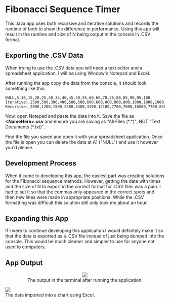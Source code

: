 # Fibonacci Sequence Timer
This Java app uses both recursive and iterative solutions and records the runtime of both to show the difference in performance. Using this app will result in the runtime and size of N being output in the console in .CSV format. 

## Exporting the .CSV Data
When trying to use the .CSV data you will need a text editor and a spreadsheet application. I will be using Window's Notepad and Excel. 

After running the app copy the data from the console, it should look something like this:

    NULL,5,10,15,20,25,30,35,40,45,50,55,60,65,70,75,80,85,90,95,100 
	Iterative:,2300,500,300,400,500,500,600,600,800,800,800,1000,1000,1000,1200,1200,1300,1400,1400,4700
	Recursive:,2000,1200,1500,2300,3400,3100,12100,7700,7600,16500,7700,8300,11900,9500,11200,11800,12000,12300,13600,13400

Now, open Notepad and paste the data into it. Save the file as **\<NameHere\>.csv** and ensure you are saving as "All Files (\*.\*)", NOT "Text Documents (\*.txt)".

Find the file you saved and open it with your spreadsheet application. Once the file is open you can delete the data at A1 ("NULL") and use it however you'd please. 

## Development Process
When it came to developing this app, the easiest part was creating solutions for the Fibonacci sequence methods. However, getting the data with times and the size of N to export in the correct format for .CSV files was a pain. I had to set it so that the commas only appeared in the correct spots and then new lines were made in appropriate positions. While the .CSV formatting was difficult this solution still only took me about an hour. 

## Expanding this App
If I were to continue developing this application I would definitely make it so that the data is exported as a .CSV file instead of just being dumped into the console. This would be much cleaner and simpler to use for anyone not used to computers. 

## App Output
<p align='center'>
	<img src="https://imgur.com/mmEXdCV.png"><br/>
	The output in the terminal after running the application.
	
<img src="https://imgur.com/Ryvcpq0.png"><br/>
The data imported into a chart using Excel.
</p>
